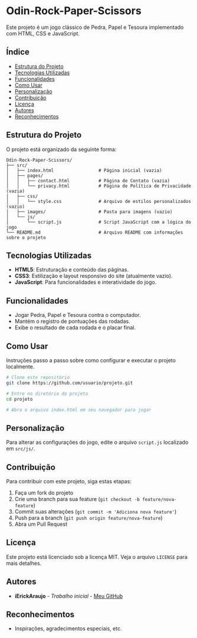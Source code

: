 # Odin-Rock-Paper-Scissors

Este projeto é um jogo clássico de Pedra, Papel e Tesoura implementado com HTML, CSS e JavaScript.

## Índice

- [Estrutura do Projeto](#estrutura-do-projeto)
- [Tecnologias Utilizadas](#tecnologias-utilizadas)
- [Funcionalidades](#funcionalidades)
- [Como Usar](#como-usar)
- [Personalização](#personalização)
- [Contribuição](#contribuição)
- [Licença](#licença)
- [Autores](#autores)
- [Reconhecimentos](#reconhecimentos)

## Estrutura do Projeto

O projeto está organizado da seguinte forma:

```plaintext
Odin-Rock-Paper-Scissors/
├── src/
│   ├── index.html                 # Página inicial (vazia)
│   ├── pages/
│   │   ├── contact.html           # Página de Contato (vazia)
│   │   └── privacy.html           # Página de Política de Privacidade (vazia)
│   ├── css/
│   │   └── style.css              # Arquivo de estilos personalizados (vazio)
│   ├── images/                    # Pasta para imagens (vazio)
│   └── js/
│       └── script.js              # Script JavaScript com a lógica do jogo
└── README.md                      # Arquivo README com informações sobre o projeto
```

## Tecnologias Utilizadas

- **HTML5**: Estruturação e conteúdo das páginas.
- **CSS3**: Estilização e layout responsivo do site (atualmente vazio).
- **JavaScript**: Para funcionalidades e interatividade do jogo.

## Funcionalidades

- Jogar Pedra, Papel e Tesoura contra o computador.
- Mantém o registro de pontuações das rodadas.
- Exibe o resultado de cada rodada e o placar final.

## Como Usar

Instruções passo a passo sobre como configurar e executar o projeto localmente.

```sh
# Clone este repositório
git clone https://github.com/usuario/projeto.git

# Entre no diretório do projeto
cd projeto

# Abra o arquivo index.html em seu navegador para jogar
```

## Personalização

Para alterar as configurações do jogo, edite o arquivo `script.js` localizado em `src/js/`.

## Contribuição

Para contribuir com este projeto, siga estas etapas:

1. Faça um fork do projeto
2. Crie uma branch para sua feature (`git checkout -b feature/nova-feature`)
3. Commit suas alterações (`git commit -m 'Adiciona nova feature'`)
4. Push para a branch (`git push origin feature/nova-feature`)
5. Abra um Pull Request

## Licença

Este projeto está licenciado sob a licença MIT. Veja o arquivo `LICENSE` para mais detalhes.

## Autores

- **iErickAraujo** - _Trabalho inicial_ - [Meu GitHub](https://github.com/iErickAraujo)

## Reconhecimentos

- Inspirações, agradecimentos especiais, etc.
